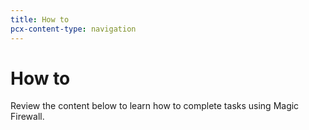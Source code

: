 ```yaml
---
title: How to
pcx-content-type: navigation
---
```


# How to

Review the content below to learn how to complete tasks using Magic Firewall.

<DirectoryListing path="/how-to" />

